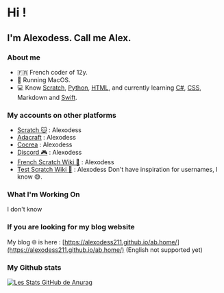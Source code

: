 # Hi !
## I'm Alexodess. Call me Alex.
### About me

- 🇫🇷 French coder of 12y.
-  Running MacOS.
- 💻 Know [Scratch](https://www.bing.com/search?q=Scratch&cvid=ae150e4c0a464e8e8ffbbeab2fc2cf1d&aqs=edge..69i57j69i60l5j69i65l3.4071j0j1&FORM=ANNTA1&PC=U531), [Python](https://www.bing.com/search?q=Python&qs=n&form=QBRE&sp=-1&lq=0&pq=pyth&sc=10-4&sk=&cvid=0EC9614278E3465D937245407F176205&ghsh=0&ghacc=0&ghpl=), [HTML](https://www.bing.com/search?q=HTML&qs=n&form=QBRE&sp=-1&lq=0&pq=html&sc=10-4&sk=&cvid=7DE5C2F978D848EEB57D1525DB88878B&ghsh=0&ghacc=0&ghpl=), and currently learning [C#](https://www.bing.com/search?q=C%23&qs=n&form=QBRE&sp=-1&lq=0&pq=c%23&sc=10-2&sk=&cvid=2D03CE8250DF44C388DEA92FDECFC744&ghsh=0&ghacc=0&ghpl=), [CSS](https://www.bing.com/search?q=CSS&qs=n&form=QBRE&sp=-1&lq=0&pq=cs&sc=10-2&sk=&cvid=080FBB67E016436C9574221CB81A28AE&ghsh=0&ghacc=0&ghpl=), Markdown and [Swift](https://www.bing.com/search?q=swift+programming+language&qs=LT&pq=swift+prog&sk=UT1&sc=10-10&cvid=ACE7317727BC4A3B8D0171C6371A9035&FORM=QBRE&sp=2&lq=0).

### My accounts on other platforms
- [Scratch 🐱](https://scratch.mit.edu/users/Alexodess) : Alexodess
- [Adacraft](https://adacraft.org/people/Alexodess) : Alexodess
- [Cocrea](https://cocrea.world/@alexodess) : Alexodess
- [Discord 🎮](https://discord.gg/47TPwhzgfw) : Alexodess
- [French Scratch Wiki 📔](https://fr.scratch-wiki.info/wiki/Utilisateur:Alexodess) : Alexodess
- [Test Scratch Wiki 📔](https://test.scratch-wiki.info/wiki/User:Alexodess) : Alexodess
Don't have inspiration for usernames, I know 😅.

### What I'm Working On
I don't know

### If you are looking for my blog website
My blog 🌐 is here : [https://alexodess211.github.io/ab.home/](https://alexodess211.github.io/ab.home/) (English not supported yet)

### My Github stats
[![Les Stats GitHub de Anurag](https://github-readme-stats.vercel.app/api?username=AlexoDess211)](https://github.com/anuraghazra/github-readme-stats)
